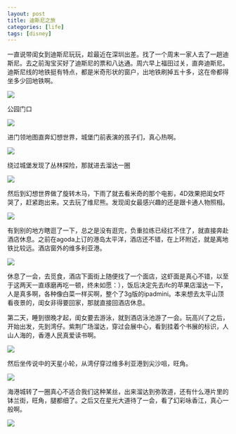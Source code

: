 ```yaml
---
layout: post
title: 迪斯尼之旅
categories: [life]
tags: [disney]
---
```


一直说带闺女到迪斯尼玩玩，趁最近在深圳出差。找了一个周末一家人去了一趟迪斯尼。去之前淘宝买好了迪斯尼的票和八达通。周六早上福田过关，直奔迪斯尼。迪斯尼线的地铁挺有特点，都是米奇形状的窗户，出地铁刷掉五十多，这在帝都得坐多少回地铁啊。

![](http://mattma2009.qiniudn.com/20140628onedrive/File21.jpg)

公园门口

![](http://mattma2009.qiniudn.com/20140628onedrive/File2.jpg)

进门领地图直奔幻想世界，城堡门前表演的孩子们，真心热啊。

![](http://mattma2009.qiniudn.com/20140628onedrive/File5.jpg)

绕过城堡发现了丛林探险，那就进去溜达一圈

![](http://mattma2009.qiniudn.com/20140628onedrive/File7.jpg)

然后到幻想世界做了旋转木马，下雨了就去看米奇的那个电影，4D效果把闺女吓哭了，赶紧跑出来。又去玩了维尼熊。发现闺女最感兴趣的还是跟卡通人物照相。

![](http://mattma2009.qiniudn.com/20140628onedrive/File9.jpg)

有到别的地方瞎逛了一下，总之是没有逛完，负重拉练已经扛不住了，就直接奔赴酒店休息。之前在agoda上订的港岛太平洋，酒店还不错，在上环附近，就是离地铁比较远。酒店窗外的维多利亚港。

![](http://mattma2009.qiniudn.com/20140628onedrive/File14.jpg)

休息了一会，去觅食，酒店下面街上随便找了一个面店，这虾面是真心不错，以至于这两天一直琢磨再吃一顿，终未如愿：），饭后决定先去ifc的苹果店溜达一下，人是真多啊，各种像白菜一样买啊，整个了3g版的ipadmini。本来想去太平山顶看夜景的，闺女非得要回家，那就直接回酒店休息。

第二天，睡到很晚才起，闺女要去游泳，就到酒店泳池游了一会。玩高兴了之后，开始出发，先到湾仔。紫荆广场溜达，穿过会展中心，看到挂着个书展的标识，人山人海的，香港人民真爱读书啊。

![](http://mattma2009.qiniudn.com/20140628onedrive/File15.jpg)

然后坐传说中的天星小轮，从湾仔穿过维多利亚港到尖沙咀，旺角。

![](http://mattma2009.qiniudn.com/20140628onedrive/File16.jpg)

海港城转了一圈真心不适合我们这种某丝，出来溜达到弥敦道，还有什么港片里的钵兰街，旺角，腿都细了。之后又在星光大道待了一会，看了幻彩咏香江，真心一般啊。 

![](http://mattma2009.qiniudn.com/20140628onedrive/File19.jpg)


